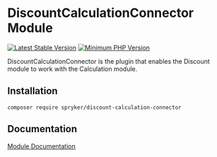 # DiscountCalculationConnector Module
[![Latest Stable Version](https://poser.pugx.org/spryker/discount-calculation-connector/v/stable.svg)](https://packagist.org/packages/spryker/discount-calculation-connector)
[![Minimum PHP Version](https://img.shields.io/badge/php-%3E%3D%207.3-8892BF.svg)](https://php.net/)

DiscountCalculationConnector is the plugin that enables the Discount module to work with the Calculation module.

## Installation

```
composer require spryker/discount-calculation-connector
```

## Documentation

[Module Documentation](https://academy.spryker.com/developing_with_spryker/module_guide/discount/discount.html)
